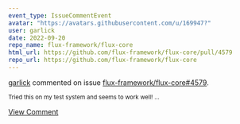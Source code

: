 ```yaml
---
event_type: IssueCommentEvent
avatar: "https://avatars.githubusercontent.com/u/169947?"
user: garlick
date: 2022-09-20
repo_name: flux-framework/flux-core
html_url: https://github.com/flux-framework/flux-core/pull/4579
repo_url: https://github.com/flux-framework/flux-core
---
```


<a href='https://github.com/garlick' target='_blank'>garlick</a> commented on issue <a href='https://github.com/flux-framework/flux-core/pull/4579' target='_blank'>flux-framework/flux-core#4579</a>.

<small>Tried this on my test system and seems to work well!...</small>

<a href='https://github.com/flux-framework/flux-core/pull/4579' target='_blank'>View Comment</a>